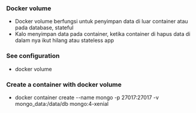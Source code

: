 ### Docker volume

- Docker volume berfungsi untuk penyimpan data di luar container atau pada database, stateful
- Kalo menyimpan data pada container, ketika container di hapus data di dalam nya ikut hilang atau stateless app

### See configuration

- docker volume

### Create a container with docker volume

- docker container create --name mongo -p 27017:27017 -v mongo_data:/data/db mongo:4-xenial